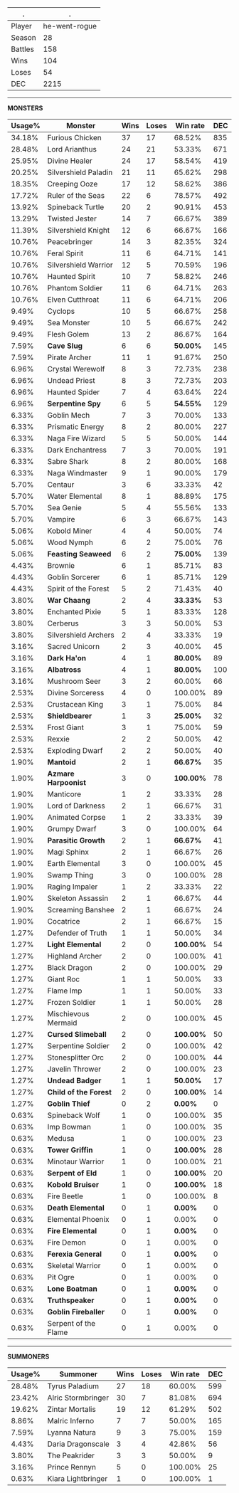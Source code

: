 .|.
|-|-
Player|he-went-rogue
Season|28
Battles|158
Wins|104
Loses|54
DEC|2215

---
**MONSTERS**

Usage%|Monster|Wins|Loses|Win rate|DEC|
-|-|-|-|-|-|
34.18%|Furious Chicken|37|17|68.52%|835|
28.48%|Lord Arianthus|24|21|53.33%|671|
25.95%|Divine Healer|24|17|58.54%|419|
20.25%|Silvershield Paladin|21|11|65.62%|298|
18.35%|Creeping Ooze|17|12|58.62%|386|
17.72%|Ruler of the Seas|22|6|78.57%|492|
13.92%|Spineback Turtle|20|2|90.91%|453|
13.29%|Twisted Jester|14|7|66.67%|389|
11.39%|Silvershield Knight|12|6|66.67%|166|
10.76%|Peacebringer|14|3|82.35%|324|
10.76%|Feral Spirit|11|6|64.71%|141|
10.76%|Silvershield Warrior|12|5|70.59%|196|
10.76%|Haunted Spirit|10|7|58.82%|246|
10.76%|Phantom Soldier|11|6|64.71%|263|
10.76%|Elven Cutthroat|11|6|64.71%|206|
9.49%|Cyclops|10|5|66.67%|258|
9.49%|Sea Monster|10|5|66.67%|242|
9.49%|Flesh Golem|13|2|86.67%|164|
7.59%|**Cave Slug**|6|6|**50.00%**|145|
7.59%|Pirate Archer|11|1|91.67%|250|
6.96%|Crystal Werewolf|8|3|72.73%|238|
6.96%|Undead Priest|8|3|72.73%|203|
6.96%|Haunted Spider|7|4|63.64%|224|
6.96%|**Serpentine Spy**|6|5|**54.55%**|129|
6.33%|Goblin Mech|7|3|70.00%|133|
6.33%|Prismatic Energy|8|2|80.00%|227|
6.33%|Naga Fire Wizard|5|5|50.00%|144|
6.33%|Dark Enchantress|7|3|70.00%|191|
6.33%|Sabre Shark|8|2|80.00%|168|
6.33%|Naga Windmaster|9|1|90.00%|179|
5.70%|Centaur|3|6|33.33%|42|
5.70%|Water Elemental|8|1|88.89%|175|
5.70%|Sea Genie|5|4|55.56%|133|
5.70%|Vampire|6|3|66.67%|143|
5.06%|Kobold Miner|4|4|50.00%|74|
5.06%|Wood Nymph|6|2|75.00%|76|
5.06%|**Feasting Seaweed**|6|2|**75.00%**|139|
4.43%|Brownie|6|1|85.71%|83|
4.43%|Goblin Sorcerer|6|1|85.71%|129|
4.43%|Spirit of the Forest|5|2|71.43%|40|
3.80%|**War Chaang**|2|4|**33.33%**|53|
3.80%|Enchanted Pixie|5|1|83.33%|128|
3.80%|Cerberus|3|3|50.00%|53|
3.80%|Silvershield Archers|2|4|33.33%|19|
3.16%|Sacred Unicorn|2|3|40.00%|45|
3.16%|**Dark Ha'on**|4|1|**80.00%**|89|
3.16%|**Albatross**|4|1|**80.00%**|100|
3.16%|Mushroom Seer|3|2|60.00%|66|
2.53%|Divine Sorceress|4|0|100.00%|89|
2.53%|Crustacean King|3|1|75.00%|84|
2.53%|**Shieldbearer**|1|3|**25.00%**|32|
2.53%|Frost Giant|3|1|75.00%|59|
2.53%|Rexxie|2|2|50.00%|42|
2.53%|Exploding Dwarf|2|2|50.00%|40|
1.90%|**Mantoid**|2|1|**66.67%**|35|
1.90%|**Azmare Harpoonist**|3|0|**100.00%**|78|
1.90%|Manticore|1|2|33.33%|28|
1.90%|Lord of Darkness|2|1|66.67%|31|
1.90%|Animated Corpse|1|2|33.33%|39|
1.90%|Grumpy Dwarf|3|0|100.00%|64|
1.90%|**Parasitic Growth**|2|1|**66.67%**|41|
1.90%|Magi Sphinx|2|1|66.67%|26|
1.90%|Earth Elemental|3|0|100.00%|45|
1.90%|Swamp Thing|3|0|100.00%|28|
1.90%|Raging Impaler|1|2|33.33%|22|
1.90%|Skeleton Assassin|2|1|66.67%|44|
1.90%|Screaming Banshee|2|1|66.67%|24|
1.90%|Cocatrice|2|1|66.67%|15|
1.27%|Defender of Truth|1|1|50.00%|34|
1.27%|**Light Elemental**|2|0|**100.00%**|54|
1.27%|Highland Archer|2|0|100.00%|41|
1.27%|Black Dragon|2|0|100.00%|29|
1.27%|Giant Roc|1|1|50.00%|33|
1.27%|Flame Imp|1|1|50.00%|33|
1.27%|Frozen Soldier|1|1|50.00%|28|
1.27%|Mischievous Mermaid|2|0|100.00%|45|
1.27%|**Cursed Slimeball**|2|0|**100.00%**|50|
1.27%|Serpentine Soldier|2|0|100.00%|42|
1.27%|Stonesplitter Orc|2|0|100.00%|44|
1.27%|Javelin Thrower|2|0|100.00%|23|
1.27%|**Undead Badger**|1|1|**50.00%**|17|
1.27%|**Child of the Forest**|2|0|**100.00%**|14|
1.27%|**Goblin Thief**|0|2|**0.00%**|0|
0.63%|Spineback Wolf|1|0|100.00%|35|
0.63%|Imp Bowman|1|0|100.00%|35|
0.63%|Medusa|1|0|100.00%|23|
0.63%|**Tower Griffin**|1|0|**100.00%**|28|
0.63%|Minotaur Warrior|1|0|100.00%|21|
0.63%|**Serpent of Eld**|1|0|**100.00%**|20|
0.63%|**Kobold Bruiser**|1|0|**100.00%**|18|
0.63%|Fire Beetle|1|0|100.00%|8|
0.63%|**Death Elemental**|0|1|**0.00%**|0|
0.63%|Elemental Phoenix|0|1|0.00%|0|
0.63%|**Fire Elemental**|0|1|**0.00%**|0|
0.63%|Fire Demon|0|1|0.00%|0|
0.63%|**Ferexia General**|0|1|**0.00%**|0|
0.63%|Skeletal Warrior|0|1|0.00%|0|
0.63%|Pit Ogre|0|1|0.00%|0|
0.63%|**Lone Boatman**|0|1|**0.00%**|0|
0.63%|**Truthspeaker**|0|1|**0.00%**|0|
0.63%|**Goblin Fireballer**|0|1|**0.00%**|0|
0.63%|Serpent of the Flame|0|1|0.00%|0|

---
**SUMMONERS**

Usage%|Summoner|Wins|Loses|Win rate|DEC|
-|-|-|-|-|-|
28.48%|Tyrus Paladium|27|18|60.00%|599|
23.42%|Alric Stormbringer|30|7|81.08%|694|
19.62%|Zintar Mortalis|19|12|61.29%|502|
8.86%|Malric Inferno|7|7|50.00%|165|
7.59%|Lyanna Natura|9|3|75.00%|159|
4.43%|Daria Dragonscale|3|4|42.86%|56|
3.80%|The Peakrider|3|3|50.00%|9|
3.16%|Prince Rennyn|5|0|100.00%|25|
0.63%|Kiara Lightbringer|1|0|100.00%|1|
